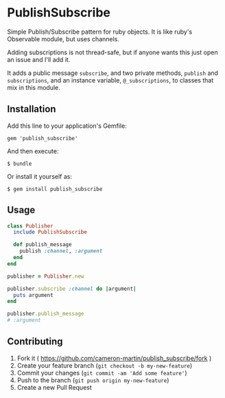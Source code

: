 # PublishSubscribe

Simple Publish/Subscribe pattern for ruby objects. It is like ruby's Observable module, but uses channels.

Adding subscriptions is not thread-safe, but if anyone wants this just open an issue and I'll add it.

It adds a public message `subscribe`, and two private methods, `publish` and `subscriptions`,
and an instance variable, `@_subscriptions`, to classes that mix in this module.

## Installation

Add this line to your application's Gemfile:

    gem 'publish_subscribe'

And then execute:

    $ bundle

Or install it yourself as:

    $ gem install publish_subscribe

## Usage

```ruby
class Publisher
  include PublishSubscribe

  def publish_message
    publish :channel, :argument
  end
end

publisher = Publisher.new

publisher.subscribe :channel do |argument|
  puts argument
end

publisher.publish_message
# :argument
```

## Contributing

1. Fork it ( https://github.com/cameron-martin/publish_subscribe/fork )
2. Create your feature branch (`git checkout -b my-new-feature`)
3. Commit your changes (`git commit -am 'Add some feature'`)
4. Push to the branch (`git push origin my-new-feature`)
5. Create a new Pull Request
